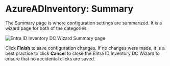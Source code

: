 # AzureADInventory: Summary

The Summary page is where configuration settings are summarized. It is a wizard page for both of the
categories.

![Entra ID Inventory DC Wizard Summary page](/img/product_docs/accessanalyzer/12.0/admin/datacollector/azureadinventory/summary.webp)

Click **Finish** to save configuration changes. If no changes were made, it is a best practice to
click **Cancel** to close the Entra ID Inventory DC Wizard to ensure that no accidental clicks are
saved.
